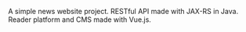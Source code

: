 A simple news website project. RESTful API made with JAX-RS in Java. Reader platform and CMS made with Vue.js.
